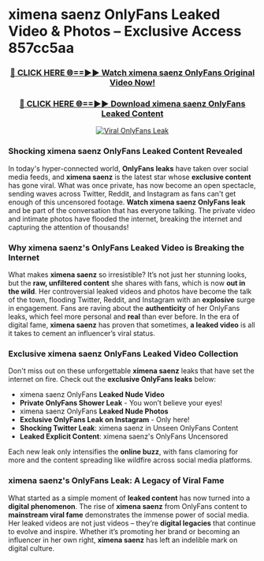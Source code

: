 # ximena saenz OnlyFans Leaked Video & Photos – Exclusive Access 857cc5aa

<div align="center">

### [🔴 CLICK HERE 🌐==►► Watch ximena saenz OnlyFans Original Video Now!](https://aff.leakpic.com/?utm_medium=9dac6e3e92780789e695eb65dc45befdb20081c8&utm_campaign=Link_for_leakpic_com_857cc5aa)

### [🔴 CLICK HERE 🌐==►► Download ximena saenz OnlyFans Leaked Content](https://aff.leakpic.com/?utm_medium=9dac6e3e92780789e695eb65dc45befdb20081c8&utm_campaign=Link_for_leakpic_com_857cc5aa)

[![Viral OnlyFans Leak](https://i.ibb.co.com/xMMVF88/686577567.gif)](https://aff.leakpic.com/?utm_medium=9dac6e3e92780789e695eb65dc45befdb20081c8&utm_campaign=Link_for_leakpic_com_857cc5aa)

</div>

### Shocking ximena saenz OnlyFans Leaked Content Revealed
In today's hyper-connected world, **OnlyFans leaks** have taken over social media feeds, and **ximena saenz** is the latest star whose **exclusive content** has gone viral. What was once private, has now become an open spectacle, sending waves across Twitter, Reddit, and Instagram as fans can't get enough of this uncensored footage. 
**Watch ximena saenz OnlyFans leak** and be part of the conversation that has everyone talking. The private video and intimate photos have flooded the internet, breaking the internet and capturing the attention of thousands!

### Why ximena saenz's OnlyFans Leaked Video is Breaking the Internet
What makes **ximena saenz** so irresistible? It’s not just her stunning looks, but the **raw, unfiltered content** she shares with fans, which is now **out in the wild**. Her controversial leaked videos and photos have become the talk of the town, flooding Twitter, Reddit, and Instagram with an **explosive** surge in engagement. 
Fans are raving about the **authenticity** of her OnlyFans leaks, which feel more personal and **real** than ever before. In the era of digital fame, **ximena saenz** has proven that sometimes, **a leaked video** is all it takes to cement an influencer’s viral status.

### Exclusive ximena saenz OnlyFans Leaked Video Collection
Don't miss out on these unforgettable **ximena saenz** leaks that have set the internet on fire. Check out the **exclusive OnlyFans leaks** below:

- ximena saenz OnlyFans **Leaked Nude Video**
- **Private OnlyFans Shower Leak** - You won’t believe your eyes!
- ximena saenz OnlyFans **Leaked Nude Photos**
- **Exclusive OnlyFans Leak on Instagram** - Only here!
- **Shocking Twitter Leak**: ximena saenz in Unseen OnlyFans Content
- **Leaked Explicit Content**: ximena saenz's OnlyFans Uncensored

Each new leak only intensifies the **online buzz**, with fans clamoring for more and the content spreading like wildfire across social media platforms.

### ximena saenz's OnlyFans Leak: A Legacy of Viral Fame
What started as a simple moment of **leaked content** has now turned into a **digital phenomenon**. The rise of **ximena saenz** from OnlyFans content to **mainstream viral fame** demonstrates the immense power of social media. 
Her leaked videos are not just videos – they’re **digital legacies** that continue to evolve and inspire. Whether it’s promoting her brand or becoming an influencer in her own right, **ximena saenz** has left an indelible mark on digital culture.
